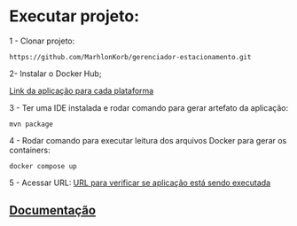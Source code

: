 # Executar projeto:

1 - Clonar projeto:

```
https://github.com/MarhlonKorb/gerenciador-estacionamento.git
```

2- Instalar o Docker Hub;

[Link da aplicação para cada plataforma](https://www.docker.com/get-started/)

3 - Ter uma IDE instalada e rodar comando para gerar artefato da aplicação:

```
mvn package
```

4 - Rodar comando para executar leitura dos arquivos Docker para gerar os containers:

```
docker compose up
```

 5 - Acessar URL: [URL para verificar se aplicação está sendo executada](http://localhost:8080/actuator/health)

## [Documentação](http://localhost:8080/swagger-ui/index.html)
